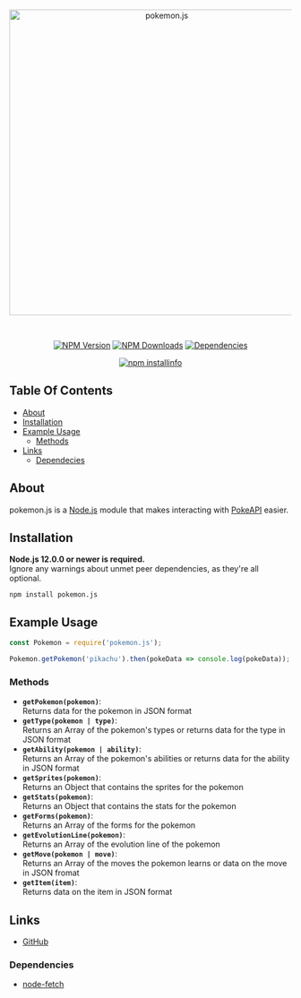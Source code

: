 <div align="center">
  <br />
  <p>
    <a href="https://www.npmjs.com/package/pokemon.js"><img src="https://i.postimg.cc/Sx7sKrmx/pokemon.png" width="546" alt="pokemon.js" /></a>
  </p>
  <br />
  <p>
    <a href="https://www.npmjs.com/package/pokemon.js"><img src="https://img.shields.io/npm/v/pokemon.js.svg?color=brightgreen" alt="NPM Version" /></a>
    <a href="https://www.npmjs.com/package/pokemon.js"><img src = "https://img.shields.io/npm/dt/pokemon.js.svg?maxAge=3600" alt="NPM Downloads"/></a>
    <a href="https://david-dm.org/musubi3/pokemon.js"><img src="https://status.david-dm.org/gh/musubi3/pokemon.js.svg" alt="Dependencies" /></a>
  </p>
  <p>
    <a href="https://nodei.co/npm/pokemon.js/"><img src="https://nodei.co/npm/pokemon.js.png" alt="npm installinfo" /></a>
  </p>
</div>

## Table Of Contents

- [About](#about)
- [Installation](#installation)
- [Example Usage](#example)
    - [Methods](#methods)
- [Links](#links)
    - [Dependecies](#dependencies)

## About

pokemon.js is a [Node.js](https://nodejs.org) module that makes interacting with [PokeAPI](https://pokeapi.co/) easier.

## Installation

**Node.js 12.0.0 or newer is required.**  
Ignore any warnings about unmet peer dependencies, as they're all optional.

`npm install pokemon.js`

## Example Usage

```js
const Pokemon = require('pokemon.js');

Pokemon.getPokemon('pikachu').then(pokeData => console.log(pokeData));
```
### Methods

- **`getPokemon(pokemon)`**:  
Returns data for the pokemon in JSON format
- **`getType(pokemon | type)`**:  
Returns an Array of the pokemon's types or returns data for the type in JSON format
- **`getAbility(pokemon | ability)`**:  
Returns an Array of the pokemon's abilities or returns data for the ability in JSON format
- **`getSprites(pokemon)`**:  
Returns an Object that contains the sprites for the pokemon
- **`getStats(pokemon)`**:  
Returns an Object that contains the stats for the pokemon
- **`getForms(pokemon)`**:  
Returns an Array of the forms for the pokemon
- **`getEvolutionLine(pokemon)`**:  
Returns an Array of the evolution line of the pokemon
- **`getMove(pokemon | move)`**:  
Returns an Array of the moves the pokemon learns or data on the move in JSON fromat
- **`getItem(item)`**:  
Returns data on the item in JSON format

## Links

- [GitHub](https://github.com/musubi3/pokemon.js.git)

### Dependencies

- [node-fetch](https://www.npmjs.com/package/node-fetch)


